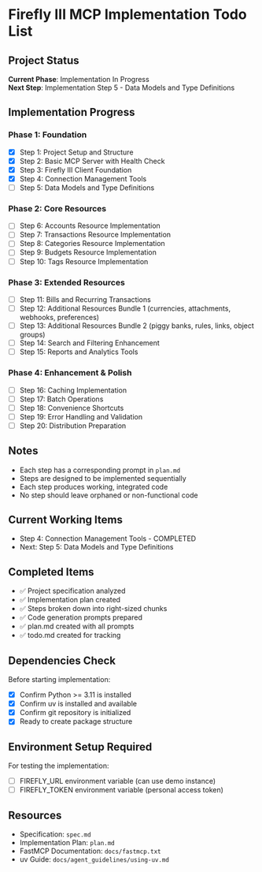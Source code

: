 # Firefly III MCP Implementation Todo List

## Project Status

**Current Phase**: Implementation In Progress  
**Next Step**: Implementation Step 5 - Data Models and Type Definitions

## Implementation Progress

### Phase 1: Foundation
- [x] Step 1: Project Setup and Structure
- [x] Step 2: Basic MCP Server with Health Check
- [x] Step 3: Firefly III Client Foundation
- [x] Step 4: Connection Management Tools
- [ ] Step 5: Data Models and Type Definitions

### Phase 2: Core Resources
- [ ] Step 6: Accounts Resource Implementation
- [ ] Step 7: Transactions Resource Implementation
- [ ] Step 8: Categories Resource Implementation
- [ ] Step 9: Budgets Resource Implementation
- [ ] Step 10: Tags Resource Implementation

### Phase 3: Extended Resources
- [ ] Step 11: Bills and Recurring Transactions
- [ ] Step 12: Additional Resources Bundle 1 (currencies, attachments, webhooks, preferences)
- [ ] Step 13: Additional Resources Bundle 2 (piggy banks, rules, links, object groups)
- [ ] Step 14: Search and Filtering Enhancement
- [ ] Step 15: Reports and Analytics Tools

### Phase 4: Enhancement & Polish
- [ ] Step 16: Caching Implementation
- [ ] Step 17: Batch Operations
- [ ] Step 18: Convenience Shortcuts
- [ ] Step 19: Error Handling and Validation
- [ ] Step 20: Distribution Preparation

## Notes

- Each step has a corresponding prompt in `plan.md`
- Steps are designed to be implemented sequentially
- Each step produces working, integrated code
- No step should leave orphaned or non-functional code

## Current Working Items

- Step 4: Connection Management Tools - COMPLETED
- Next: Step 5: Data Models and Type Definitions

## Completed Items

- ✅ Project specification analyzed
- ✅ Implementation plan created
- ✅ Steps broken down into right-sized chunks
- ✅ Code generation prompts prepared
- ✅ plan.md created with all prompts
- ✅ todo.md created for tracking

## Dependencies Check

Before starting implementation:
- [x] Confirm Python >= 3.11 is installed
- [x] Confirm uv is installed and available
- [x] Confirm git repository is initialized
- [x] Ready to create package structure

## Environment Setup Required

For testing the implementation:
- [ ] FIREFLY_URL environment variable (can use demo instance)
- [ ] FIREFLY_TOKEN environment variable (personal access token)

## Resources

- Specification: `spec.md`
- Implementation Plan: `plan.md`
- FastMCP Documentation: `docs/fastmcp.txt`
- uv Guide: `docs/agent_guidelines/using-uv.md`